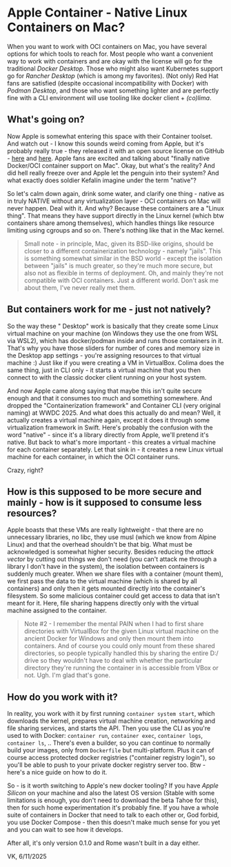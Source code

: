 # Apple Container - Native Linux Containers on Mac?

When you want to work with OCI containers on Mac, you have several options for which tools to reach for.
Most people who want a convenient way to work with containers and are okay with the license will go for the traditional _Docker Desktop_. Those who might also want Kubernetes support go for _Rancher Desktop_ (which is among my favorites). (Not only) Red Hat fans are satisfied (despite occasional incompatibility with Docker) with _Podman Desktop_, and those who want something lighter and are perfectly fine with a CLI environment will use tooling like docker client + _(co)lima_.

## What's going on?

Now Apple is somewhat entering this space with their Container toolset. And watch out - I know this sounds weird coming from Apple, but it's probably really true - they released it with an open source license on GitHub  - [here](https://github.com/apple/container) and [here](https://github.com/apple/containerization). Apple fans are excited and talking about "finally native Docker/OCI container support on Mac". Okay, but what's the reality? And did hell really freeze over and Apple let the penguin into their system? And what exactly does soldier Kefalín imagine under the term "native"?

So let's calm down again, drink some water, and clarify one thing - native as in truly NATIVE without any virtualization layer - OCI containers on Mac will never happen. Deal with it.
And why? Because these containers are a "Linux thing". That means they have support directly in the Linux kernel (which btw containers share among themselves), which handles things like resource limiting using cgroups and so on. There's nothing like that in the Mac kernel.

>Small note - in principle, Mac, given its BSD-like origins, should be closer to a different containerization technology - namely "jails". This is something somewhat similar in the BSD world - except the isolation between "jails" is much greater, so they're much more secure, but also not as flexible in terms of deployment. Oh, and mainly they're not compatible with OCI containers. Just a different world. Don't ask me about them, I've never really met them.

## But containers work for me - just not natively?

So the way these "<YOURFAVORITEBRAND> Desktop" work is basically that they create some Linux virtual machine on your machine (on Windows they use the one from WSL via WSL2), which has docker/podman inside and runs those containers in it. That's why you have those sliders for number of cores and memory size in the Desktop app settings - you're assigning resources to that virtual machine :) Just like if you were creating a VM in VirtualBox. Colima does the same thing, just in CLI only - it starts a virtual machine that you then connect to with the classic docker client running on your host system.

And now Apple came along saying that maybe this isn't quite secure enough and that it consumes too much and something somewhere. And dropped the "Containerization framework" and Container CLI (very original naming) at WWDC 2025. And what does this actually do and mean? Well, it actually creates a virtual machine again, except it does it through some virtualization framework in Swift. Here's probably the confusion with the word "native" - since it's a library directly from Apple, we'll pretend it's native. But back to what's more important - this creates a virtual machine for each container separately. Let that sink in - it creates a new Linux virtual machine for each container, in which the OCI container runs.

Crazy, right?

## How is this supposed to be more secure and mainly - how is it supposed to consume less resources?

Apple boasts that these VMs are really lightweight - that there are no unnecessary libraries, no libc, they use musl (which we know from Alpine Linux) and that the overhead shouldn't be that big.
What must be acknowledged is somewhat higher security. Besides reducing the _attack vector_ by cutting out things we don't need (you can't attack me through a library I don't have in the system), the isolation between containers is suddenly much greater. When we share files with a container (mount them), we first pass the data to the virtual machine (which is shared by all containers) and only then it gets mounted directly into the container's filesystem. So some malicious container could get access to data that isn't meant for it. Here, file sharing happens directly only with the virtual machine assigned to the container.

>Note #2 - I remember the mental PAIN when I had to first share directories with VirtualBox for the given Linux virtual machine on the ancient Docker for Windows and only then mount them into containers. And of course you could only mount from these shared directories, so people typically handled this by sharing the entire D:/ drive so they wouldn't have to deal with whether the particular directory they're running the container in is accessible from VBox or not. Ugh. I'm glad that's gone.

## How do you work with it?

In reality, you work with it by first running `container system start`, which downloads the kernel, prepares virtual machine creation, networking and file sharing services, and starts the API. Then you use the CLI as you're used to with Docker: `container run`, `container exec`, `container logs`, `container ls`, ..
There's even a builder, so you can continue to normally build your images, only from `Dockerfile` but multi-platform. Plus it can of course access protected docker registries ("container registry login"), so you'll be able to push to your private docker registry server too. Btw - here's a nice guide on how to do it.

So - is it worth switching to Apple's new docker tooling? If you have _Apple Silicon_ on your machine and also the latest OS version (Stable with some limitations is enough, you don't need to download the beta Tahoe for this), then for such home experimentation it's probably fine. If you have a whole suite of containers in Docker that need to talk to each other or, God forbid, you use Docker Compose - then this doesn't make much sense for you yet and you can wait to see how it develops.

After all, it's only version 0.1.0 and Rome wasn't built in a day either.

VK, 6/11/2025
